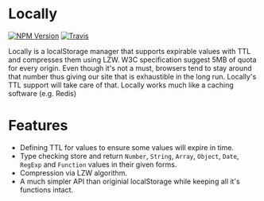 Locally
============
[![NPM Version](http://img.shields.io/npm/v/locally.svg?style=flat)](https://www.npmjs.org/package/locally)
[![Travis](https://img.shields.io/travis/ozantunca/locally.svg?style=flat)](https://travis-ci.org/ozantunca/locally)

Locally is a localStorage manager that supports expirable values with TTL and compresses them using LZW.
W3C specification suggest 5MB of quota for every origin. Even though it's not a must, browsers tend to stay around that number thus giving our site that is exhaustible in the long run. Locally's TTL support will take care of that. 
Locally works much like a caching software (e.g. Redis) 

# Features
- Defining TTL for values to ensure some values will expire in time.
- Type checking store and return <code>Number</code>, <code>String</code>, <code>Array</code>, <code>Object</code>, <code>Date</code>, <code>RegExp</code> and <code>Function</code> values in their given forms.
- Compression via LZW algorithm.
- A much simpler API than originial localStorage while keeping all it's functions intact.
